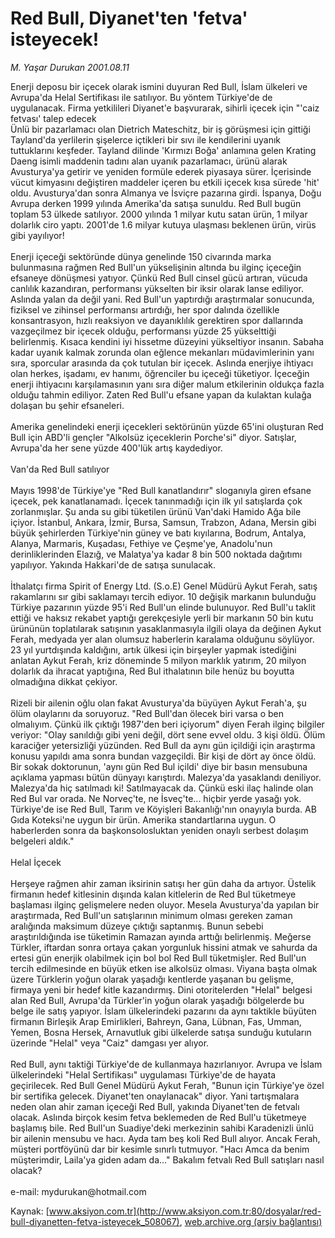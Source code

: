 # Red Bull, Diyanet'ten 'fetva' isteyecek!

*M. Yaşar Durukan 2001.08.11*

<div class="pNewsDetailMainContent" itemprop="articleBody">
 Enerji deposu bir içecek olarak ismini duyuran Red Bull, İslam ülkeleri ve Avrupa'da Helal Sertifikası ile satılıyor. Bu yöntem  Türkiye'de de uygulanacak. Firma  yetkilileri Diyanet'e başvurarak, sihirli içecek için "'caiz fetvası' talep edecek
 <br/>
 Ünlü bir pazarlamacı olan Dietrich Mateschitz, bir iş görüşmesi için gittiği Tayland'da yerlilerin şişelerce içtikleri bir sıvı ile kendilerini uyanık tuttuklarını keşfeder. Tayland dilinde 'Kırmızı Boğa' anlamına gelen Krating Daeng isimli maddenin tadını alan uyanık pazarlamacı, ürünü alarak Avusturya'ya getirir ve yeniden formüle ederek piyasaya sürer. İçerisinde vücut kimyasını değiştiren maddeler içeren bu etkili içecek kısa sürede 'hit' oldu. Avusturya'dan sonra Almanya ve İsviçre pazarına girdi. İspanya, Doğu Avrupa derken 1999 yılında Amerika'da satışa sunuldu. Red Bull bugün toplam 53 ülkede satılıyor. 2000 yılında 1 milyar kutu satan ürün, 1 milyar dolarlık ciro yaptı. 2001'de 1.6 milyar kutuya ulaşması beklenen ürün, virüs gibi yayılıyor!
 <br/>
 <br/>
 Enerji içeceği sektöründe dünya genelinde 150 civarında marka bulunmasına rağmen Red Bull'un yükselişinin altında bu ilginç içeceğin efsaneye dönüşmesi yatıyor. Çünkü Red Bull cinsel gücü artıran, vücuda canlılık kazandıran, performansı yükselten bir iksir olarak lanse ediliyor. Aslında yalan da değil yani. Red Bull'un yaptırdığı araştırmalar sonucunda, fiziksel ve zihinsel performansı artırdığı, her spor dalında özellikle konsantrasyon, hızlı reaksiyon ve dayanıklılık gerektiren spor dallarında vazgeçilmez bir içecek olduğu, performansı yüzde 25 yükselttiği belirlenmiş. Kısaca kendini iyi hissetme düzeyini yükseltiyor insanın. Sabaha kadar uyanık kalmak zorunda olan eğlence mekanları müdavimlerinin yanı sıra, sporcular arasında da çok tutulan bir içecek. Aslında enerjiye ihtiyacı olan herkes, işadamı, ev hanımı, öğrenciler bu içeceği tüketiyor. İçeceğin enerji ihtiyacını karşılamasının yanı sıra diğer malum etkilerinin oldukça fazla olduğu tahmin ediliyor. Zaten Red Bull'u efsane yapan da kulaktan kulağa dolaşan bu şehir efsaneleri.
 <br/>
 <br/>
 Amerika genelindeki enerji içecekleri sektörünün yüzde 65'ini oluşturan Red Bull için ABD'li gençler "Alkolsüz içeceklerin Porche'si" diyor. Satışlar, Avrupa'da her sene yüzde 400'lük artış kaydediyor.
 <br/>
 <br/>
 Van'da Red Bull satılıyor
 <br/>
 <br/>
 Mayıs 1998'de Türkiye'ye "Red Bull kanatlandırır" sloganıyla giren efsane içecek, pek kanatlanamadı. İçecek tanınmadığı için ilk yıl satışlarda çok zorlanmışlar. Şu anda su gibi tüketilen ürünü Van'daki Hamido Ağa bile içiyor. İstanbul, Ankara, İzmir, Bursa, Samsun, Trabzon, Adana, Mersin gibi büyük şehirlerden Türkiye'nin güney ve batı kıyılarına, Bodrum, Antalya, Alanya, Marmaris, Kuşadası, Fethiye ve Çeşme'ye, Anadolu'nun derinliklerinden Elazığ, ve Malatya'ya kadar 8 bin 500 noktada dağıtımı yapılıyor. Yakında Hakkari'de de satışa sunulacak.
 <br/>
 <br/>
 İthalatçı firma Spirit of Energy Ltd. (S.o.E) Genel Müdürü Aykut Ferah, satış rakamlarını sır gibi saklamayı tercih ediyor. 10 değişik markanın bulunduğu Türkiye pazarının yüzde 95'i Red Bull'un elinde bulunuyor. Red Bull'u taklit ettiği ve haksız rekabet yaptığı gerekçesiyle yerli bir markanın 50 bin kutu ürününün toplatılarak satışının yasaklanmasıyla ilgili olaya da değinen Aykut Ferah, medyada yer alan olumsuz haberlerin karalama olduğunu söylüyor. 23 yıl yurtdışında kaldığını, artık ülkesi için birşeyler yapmak istediğini anlatan Aykut Ferah, kriz döneminde 5 milyon marklık yatırım, 20 milyon dolarlık da ihracat yaptığına, Red Bul ithalatının bile henüz bu boyutta olmadığına dikkat çekiyor.
 <br/>
 <br/>
 Rizeli bir ailenin oğlu olan fakat Avusturya'da büyüyen Aykut Ferah'a, şu ölüm olaylarını da soruyoruz. "Red Bull'dan ölecek biri varsa o ben olmalıyım. Çünkü ilk çıktığı 1987'den beri içiyorum" diyen Ferah ilginç bilgiler veriyor: "Olay sanıldığı gibi yeni değil, dört sene evvel oldu. 3 kişi öldü. Ölüm karaciğer yetersizliği yüzünden. Red Bull da aynı gün içildiği için araştırma konusu yapıldı ama sonra bundan vazgeçildi. Bir kişi de dört ay önce öldü. Bir sokak doktorunun, 'aynı gün Red Bul içildi' diye bir basın mensubuna açıklama yapması bütün dünyayı karıştırdı. Malezya'da yasaklandı deniliyor. Malezya'da hiç satılmadı ki! Satılmayacak da. Çünkü eski ilaç halinde olan Red Bul var orada. Ne Norveç'te, ne İsveç'te...  hiçbir yerde yasağı yok. Türkiye'de ise Red Bull, Tarım ve Köyişleri Bakanlığı'nın onayıyla burda. AB Gıda Koteksi'ne uygun bir ürün. Amerika standartlarına uygun. O haberlerden sonra da başkonsolosluktan yeniden onaylı serbest dolaşım belgeleri aldık."
 <br/>
 <br/>
 Helal İçecek
 <br/>
 <br/>
 Herşeye rağmen ahir zaman iksirinin satışı her gün daha da artıyor. Üstelik firmanın hedef kitlesinin dışında kalan kitlelerin de Red Bul tüketmeye başlaması ilginç gelişmelere neden oluyor. Mesela Avusturya'da yapılan bir araştırmada, Red Bull'un satışlarının minimum olması gereken zaman aralığında maksimum düzeye çıktığı saptanmış. Bunun sebebi araştırıldığında ise tüketimin Ramazan ayında arttığı belirlenmiş. Meğerse Türkler, iftardan sonra ortaya çakan yorgunluk hissini atmak ve sahurda da ertesi gün enerjik olabilmek için bol bol Red Bull tüketmişler. Red Bull'un tercih edilmesinde en büyük etken ise alkolsüz olması. Viyana başta olmak üzere Türklerin yoğun olarak yaşadığı kentlerde yaşanan bu gelişme, firmaya yeni bir hedef kitle kazandırmış. Dini otoritelerden "Helal" belgesi alan Red Bull, Avrupa'da Türkler'in yoğun olarak yaşadığı bölgelerde bu belge ile satış yapıyor. İslam ülkelerindeki pazarını da aynı taktikle büyüten firmanın Birleşik Arap Emirlikleri, Bahreyn, Gana, Lübnan, Fas, Umman, Yemen, Bosna Hersek, Arnavutluk gibi ülkelerde satışa sunduğu kutuların üzerinde "Helal" veya "Caiz" damgası yer alıyor.
 <br/>
 <br/>
 Red Bull, aynı taktiği Türkiye'de de kullanmaya hazırlanıyor. Avrupa ve İslam ülkelerindeki "Helal Sertifikası" uygulaması Türkiye'de de hayata geçirilecek. Red Bull Genel Müdürü Aykut Ferah, "Bunun için Türkiye'ye özel bir sertifika gelecek. Diyanet'ten onaylanacak" diyor. Yani tartışmalara neden olan ahir zaman içeceği Red Bull, yakında Diyanet'ten de fetvalı olacak. Aslında birçok kesim fetva beklemeden de Red Bull'u tüketmeye başlamış bile. Red Bull'un Suadiye'deki merkezinin sahibi Karadenizli ünlü bir ailenin mensubu ve hacı. Ayda tam beş koli Red Bull alıyor. Ancak Ferah, müşteri portföyünü dar bir kesimle sınırlı tutmuyor. "Hacı Amca da benim müşterimdir, Laila'ya giden adam da..." Bakalım fetvalı Red Bull satışları nasıl olacak?
 <br/>
 <br/>
 e-mail: mydurukan@hotmail.com
 <br/>
</div>


Kaynak: [www.aksiyon.com.tr](http://www.aksiyon.com.tr:80/dosyalar/red-bull-diyanetten-fetva-isteyecek_508067), [web.archive.org (arşiv bağlantısı)](http://web.archive.org/web/20150529213903/http://www.aksiyon.com.tr:80/dosyalar/red-bull-diyanetten-fetva-isteyecek_508067)
